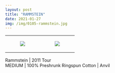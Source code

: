 ```yaml
---
layout: post
title: "RAMMSTEIN"
date: 2021-01-27
img: /img/0105-rammstein.jpg
---
```




<table style="width:100%;"><tr><td style="vertical-align:top;">
      <figure class="tmblr-full" data-orig-height="2048" data-orig-width="1365" data-orig-src="https://concertshirts.netlify.app/shirts/0105/0105-01.jpg"><img src="https://64.media.tumblr.com/5203037ee025fe7b50f24e29d09e731e/ef0f730e4520d556-cf/s540x810/32ebca2a26e939dc08e258436dfbafd287bd6042.jpg" data-orig-height="2048" data-orig-width="1365" data-orig-src="https://concertshirts.netlify.app/shirts/0105/0105-01.jpg"/></figure></td>
    <td style="vertical-align:top;">
      <figure class="tmblr-full" data-orig-height="2048" data-orig-width="1365" data-orig-src="https://concertshirts.netlify.app/shirts/0105/0105-02.jpg"><img src="https://64.media.tumblr.com/d4d41ff2cfea989b11ab51a7e47e43e2/ef0f730e4520d556-02/s540x810/b31a4a03eab9a39cd5e0b4ebaadb494382fc8888.jpg" data-orig-height="2048" data-orig-width="1365" data-orig-src="https://concertshirts.netlify.app/shirts/0105/0105-02.jpg"/></figure></td>
  </tr></table><p>
  Rammstein | 2011 Tour<br/>MEDIUM | 100% Preshrunk Ringspun Cotton | Anvil
</p>
